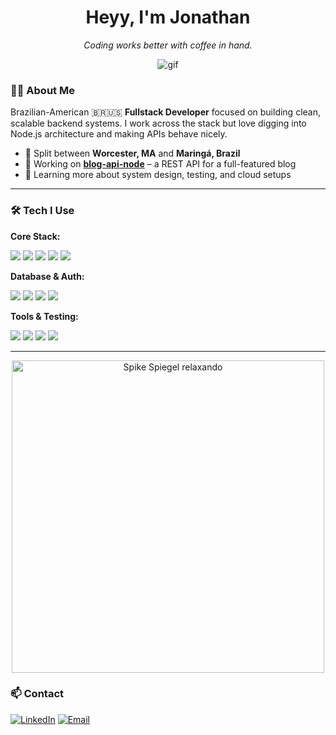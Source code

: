 <div id="header" align="center">
  <h1>Heyy, I'm Jonathan</h1>
  <p><em>Coding works better with coffee in hand.</em></p>
</div>

<div align="center" style="display:flex; align-items:center; justify-content:center; overflow:hidden;">
  <img src="https://media.giphy.com/media/v1.Y2lkPWVjZjA1ZTQ3YWZrMTc1anpvbTVlbWwzOHlhcHJ3N3hpcjJ4dTFnczF2M284NmZxMCZlcD12MV9naWZzX3NlYXJjaCZjdD1n/h4F1B5OmmoMi4/giphy.gif"
       alt="gif"
       style="width:auto; max-width:100%; display:block;" />
</div>


### 👨‍💻 About Me

Brazilian-American 🇧🇷🇺🇸 **Fullstack Developer** focused on building clean, scalable backend systems. I work across the stack but love digging into Node.js architecture and making APIs behave nicely.

- 📍 Split between **Worcester, MA** and **Maringá, Brazil**
- 🔭 Working on **[blog-api-node](https://github.com/Jbampa/blog-api-node)** – a REST API for a full-featured blog
- 🌱 Learning more about system design, testing, and cloud setups

---

### 🛠️ Tech I Use

**Core Stack:**
<p>
  <a href="https://nodejs.org"><img src="https://img.shields.io/badge/Node.js-339933?style=for-the-badge&logo=nodedotjs&logoColor=white"/></a>
  <a href="https://www.typescriptlang.org/"><img src="https://img.shields.io/badge/TypeScript-3178C6?style=for-the-badge&logo=typescript&logoColor=white"/></a>
  <a href="https://reactjs.org/"><img src="https://img.shields.io/badge/React-61DAFB?style=for-the-badge&logo=react&logoColor=black"/></a>
  <a href="https://expressjs.com"><img src="https://img.shields.io/badge/Express.js-000000?style=for-the-badge&logo=express&logoColor=white"/></a>
  <a href="https://www.prisma.io/"><img src="https://img.shields.io/badge/Prisma-2D3748?style=for-the-badge&logo=prisma&logoColor=white"/></a>
</p>

**Database & Auth:**
<p>
  <a href="https://www.mysql.com/"><img src="https://img.shields.io/badge/MySQL-4479A1?style=for-the-badge&logo=mysql&logoColor=white"/></a>
  <a href="https://www.postgresql.org"><img src="https://img.shields.io/badge/PostgreSQL-4169E1?style=for-the-badge&logo=postgresql&logoColor=white"/></a>
  <a href="https://www.passportjs.org/"><img src="https://img.shields.io/badge/Passport.js-000000?style=for-the-badge&logo=passport&logoColor=white"/></a>
  <a href="https://jwt.io"><img src="https://img.shields.io/badge/JWT-000000?style=for-the-badge&logo=jsonwebtokens&logoColor=white"/></a>
</p>

**Tools & Testing:**
<p>
  <a href="https://git-scm.com/"><img src="https://img.shields.io/badge/Git-F05032?style=for-the-badge&logo=git&logoColor=white"/></a>
  <a href="https://jestjs.io"><img src="https://img.shields.io/badge/Jest-C21325?style=for-the-badge&logo=jest&logoColor=white"/></a>
  <a href="https://www.docker.com/"><img src="https://img.shields.io/badge/Docker-2496ED?style=for-the-badge&logo=docker&logoColor=white"/></a>
  <a href="https://www.zod.dev/"><img src="https://img.shields.io/badge/Zod-3E67B1?style=for-the-badge&logo=zod&logoColor=white"/></a>
</p>

---

<p align="center">
  <img src="https://media.giphy.com/media/v1.Y2lkPTc5MGI3NjExZHM3OXRmNXowY2wzcDJhaTc1ejN2OHBiNWFsZTBvYmxoY2FtOWtmeSZlcD12MV9naWZzX3NlYXJjaCZjdD1n/b21HcSrrBu8pi/giphy.gif" alt="Spike Spiegel relaxando" width="500">
</p>

### 📫 Contact

<p align="left">
  <a href="https://www.linkedin.com/in/jonathan-bampa-36458a227/?locale=en_US" target="blank"><img src="https://img.shields.io/badge/LinkedIn-0077B5?style=for-the-badge&logo=linkedin&logoColor=white" alt="LinkedIn"/></a>
  <a href="mailto:jbampaa@gmail.com" target="blank"><img src="https://img.shields.io/badge/Email-D14836?style=for-the-badge&logo=gmail&logoColor=white" alt="Email"/></a>
</p>
